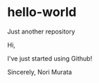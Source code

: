 # hello-world
Just another repository

Hi,

I've just started using Github!

Sincerely,
Nori Murata
